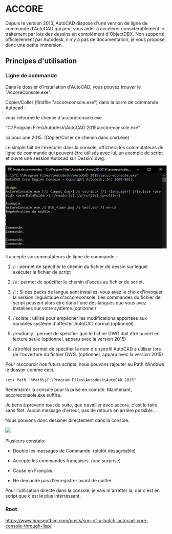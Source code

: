 # ACCORE

Depuis le version 2013, AutoCAD dispose d'une version de ligne de commande d'AutoCAD qui peut vous aider à accélérer considérablement le traitement par lots des dessins en complément d'ObjectDBX.
Non supporté officiellement par Autodesk, il n'y a pas de documentation, je vous propose donc une petite immersion. 

## Principes d'utilisation
### Ligne de commande

Dans le dossier d'installation d'AutoCAD, vous pouvez trouver le "AccoreConsole.exe". 

Copier/Coller (findfile "accoreconsole.exe") dans la barre de commande Autocad :

vous retourne le chemin d'accoreconsole.exe

"C:\\Program Files\\Autodesk\\AutoCAD 2015\\accoreconsole.exe"

Ici pour une 2015. (Copier/Coller ce chemin dans cmd.exe)

Le simple fait de l'exécuter dans la console, affichera les commutateurs de ligne de commande qui peuvent être utilisés avec lui, un exemple de script et ouvre une session Autocad sur Dessin1.dwg.

![](img/Illu1.png) 

Il accepte six commutateurs de ligne de commande :

1) /i : permet de spécifier le chemin du fichier de dessin sur lequel exécuter le fichier de script

2) /s : permet de spécifier le chemin d'accès au fichier de script.

3) /l : Si des packs de langue sont installés, vous avez le choix d'invoquer la version linguistique d'accoreconsole. Les commandes du fichier de script peuvent alors être dans l'une des langues que vous avez installées sur votre système.(optionnel)

4) /isolate : utilisé pour empêcher les modifications apportées aux variables système d'affecter AutoCAD normal.(optionnel)

5) /readonly : permet de spécifier que le fichier DWG doit être ouvert en lecture seule (optionnel, apparu avec la version 2015)

6) /p[rofile] permet de spécifier le nom d'un profil AutoCAD à utiliser lors de l'ouverture du fichier DWG. (optionnel, apparu avec la version 2015)

Pour raccourcir nos futurs scripts, nous pouvons rajouter au Path Windows le dossier comme ceci.

``` setx Path "%Path%;C:\Program Files\Autodesk\AutoCAD 2015" ```

Redémarrer la console pour la prise en compte. Maintenant, accoreconsole.exe suffira.

Je tiens à prévenir tout de suite, que travailler avec accore, c'est le faire sans filet. Aucun message d'erreur, pas de retours en arrière possible ...

Nous pouvons donc dessiner directement dans la console.

![](img/Illu2.png)

Plusieurs constats:

  - Double les messages de Commande. (plutôt désagréable)

  - Accepte les commandes françaises. (une surprise)

  - Cause en Français.

  - Ne demande pas d'enregistrer avant de quitter. 

Pour l'utilisation directe dans la console, je vais m'arretter la, car c'est en script que c'est le plus intérréssant.



### Root

  https://www.houseofbim.com/posts/son-of-a-batch-autocad-core-console-through-lisp/
  